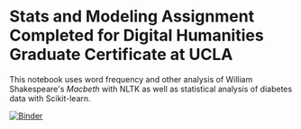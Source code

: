 # Stats and Modeling Assignment Completed for Digital Humanities Graduate Certificate at UCLA
This notebook uses word frequency and other analysis of William Shakespeare's <em>Macbeth</em> with NLTK as well as statistical analysis of diabetes data with Scikit-learn.

[![Binder](https://mybinder.org/badge_logo.svg)](https://mybinder.org/v2/gh/yanademeshko/stats-modeling-2/HEAD)